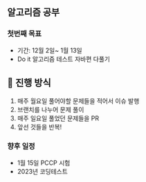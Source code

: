 ## 알고리즘 공부

### 첫번째 목표
- 기간: 12월 2일~ 1월 13일
- Do it 알고리즘 테스트 자바편 다풀기

## 🌊 진행 방식
1. 매주 월요일 풀어야할 문제들을 적어서 이슈 발행
2. 브랜치를 나누어 문제 풀이
3. 매주 일요일 풀었던 문제들을 PR
4. 앞선 것들을 반복!

### 향후 일정
- 1월 15일 PCCP 시험
- 2023년 코딩테스트
